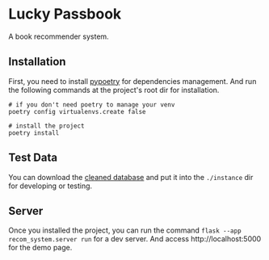 # Lucky Passbook

A book recommender system.


## Installation

First, you need to install [pypoetry](https://python-poetry.org/docs/) for dependencies management. And run the following commands at the project's root dir for installation.

```
# if you don't need poetry to manage your venv
poetry config virtualenvs.create false

# install the project
poetry install
```

## Test Data
You can download the
[cleaned database](https://drive.google.com/file/d/1qWrqmYwq_7sr7p1RF5QCNvM7_pCvPr_S/view?usp=drivesdk)
and put it into the `./instance` dir for developing or testing.

## Server

Once you installed the project, you can run the command `flask --app recom_system.server run` for a dev server. And access http://localhost:5000 for the demo page.
